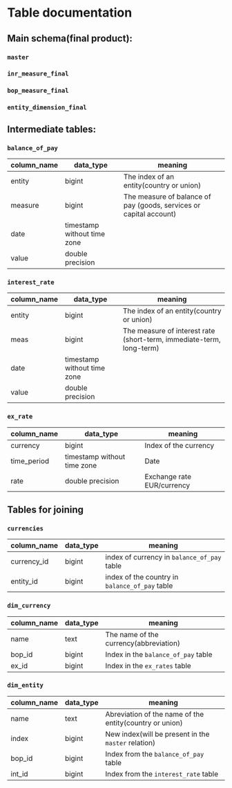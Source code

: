 # Table documentation

## Main schema(final product):

### `master`

### `inr_measure_final`

### `bop_measure_final`

### `entity_dimension_final`

## Intermediate tables:
### `balance_of_pay`

| column_name | data_type | meaning |
| --- | --- | --- |
| entity | bigint | The index of an entity(country or union) | 
| measure | bigint | The measure of balance of pay (goods, services or capital account) |
| date | timestamp without time zone | |
| value | double precision | |

### `interest_rate`

| column_name | data_type | meaning |
| --- | --- | --- |
| entity | bigint | The index of an entity(country or union) |
| meas | bigint | The measure of interest rate (short-term, immediate-term, long-term) |
| date | timestamp without time zone | |
| value | double precision | |


### `ex_rate`

| column_name | data_type | meaning |
| --- | --- | --- |
| currency | bigint | Index of the currency |
| time_period | timestamp without time zone | Date |
| rate | double precision | Exchange rate EUR/currency |


## Tables for joining
### `currencies`

| column_name | data_type | meaning |
| --- | --- | --- |
| currency_id | bigint | index of currency in `balance_of_pay` table |
| entity_id | bigint | index of the country in `balance_of_pay` table |

### `dim_currency`

| column_name | data_type | meaning |
| --- | --- | --- |
| name | text | The name of the currency(abbreviation) |
| bop_id | bigint | Index in the `balance_of_pay` table |
| ex_id | bigint | Index in the `ex_rates` table |


### `dim_entity`

| column_name | data_type | meaning |
| --- | --- | --- |
| name | text | Abreviation of the name of the entity(country or union) |
| index | bigint | New index(will be present in the `master` relation)|
| bop_id | bigint | Index from the `balance_of_pay` table |
| int_id | bigint | Index from the `interest_rate` table |


### 